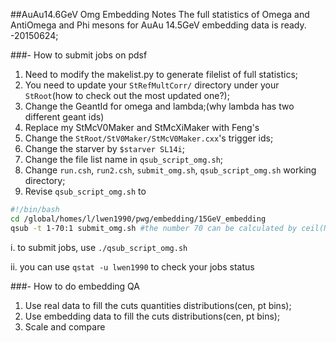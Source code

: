 ##AuAu14.6GeV Omg Embedding Notes
The full statistics of Omega and AntiOmega and Phi mesons for AuAu 14.5GeV embedding data is ready.       
-20150624;

###- How to submit jobs on pdsf
1. Need to modify the makelist.py to generate filelist of full statistics;
1. You need to update your `StRefMultCorr/` directory under your `StRoot`(how to check out the most updated one?);
1. Change the GeantId for omega and lambda;(why lambda has two different geant ids)
1. Replace my StMcV0Maker and StMcXiMaker with Feng's
1. Change the `StRoot/StV0Maker/StMcV0Maker.cxx`'s trigger ids;
1. Change the starver by `$starver SL14i`;
1. Change the file list name in `qsub_script_omg.sh`;
1. Change `run.csh`, `run2.csh`, `submit_omg.sh`, `qsub_script_omg.sh` working directory;
1. Revise `qsub_script_omg.sh` to

```bash
#!/bin/bash
cd /global/homes/l/lwen1990/pwg/embedding/15GeV_embedding
qsub -t 1-70:1 submit_omg.sh #the number 70 can be calculated by ceil(No. of total files / 10)
```

  i. to submit jobs, use `./qsub_script_omg.sh`
  
  ii. you can use `qstat -u lwen1990` to check your jobs status
  
###- How to do embedding QA
1. Use real data to fill the cuts quantities distributions(cen, pt bins);
2. Use embedding data to fill the cuts distributions(cen, pt bins);
3. Scale and compare